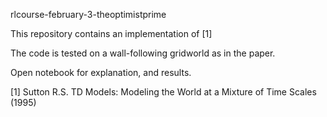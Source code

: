 rlcourse-february-3-theoptimistprime

This repository contains an implementation of [1]

The code is tested on a wall-following gridworld as in the paper.

Open notebook for explanation, and results.

[1] Sutton R.S. TD Models: Modeling the World at a Mixture of Time Scales (1995)
